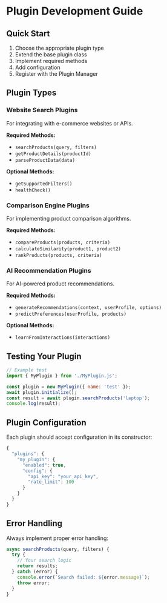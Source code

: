 # Plugin Development Guide

## Quick Start

1. Choose the appropriate plugin type
2. Extend the base plugin class
3. Implement required methods
4. Add configuration
5. Register with the Plugin Manager

## Plugin Types

### Website Search Plugins

For integrating with e-commerce websites or APIs.

**Required Methods:**
- `searchProducts(query, filters)`
- `getProductDetails(productId)`
- `parseProductData(data)`

**Optional Methods:**
- `getSupportedFilters()`
- `healthCheck()`

### Comparison Engine Plugins

For implementing product comparison algorithms.

**Required Methods:**
- `compareProducts(products, criteria)`
- `calculateSimilarity(product1, product2)`
- `rankProducts(products, criteria)`

### AI Recommendation Plugins

For AI-powered product recommendations.

**Required Methods:**
- `generateRecommendations(context, userProfile, options)`
- `predictPreferences(userProfile, products)`

**Optional Methods:**
- `learnFromInteractions(interactions)`

## Testing Your Plugin

```javascript
// Example test
import { MyPlugin } from './MyPlugin.js';

const plugin = new MyPlugin({ name: 'test' });
await plugin.initialize();
const result = await plugin.searchProducts('laptop');
console.log(result);
```

## Plugin Configuration

Each plugin should accept configuration in its constructor:

```javascript
{
  "plugins": {
    "my_plugin": {
      "enabled": true,
      "config": {
        "api_key": "your_api_key",
        "rate_limit": 100
      }
    }
  }
}
```

## Error Handling

Always implement proper error handling:

```javascript
async searchProducts(query, filters) {
  try {
    // Your search logic
    return results;
  } catch (error) {
    console.error(`Search failed: ${error.message}`);
    throw error;
  }
}
```
